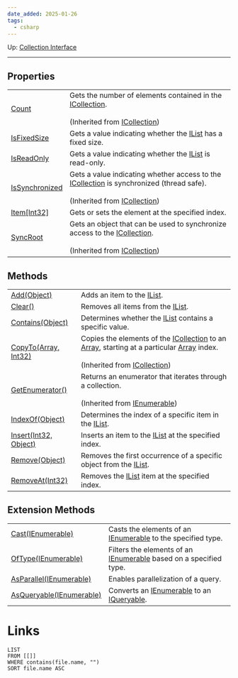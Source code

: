 ```yaml
---
date_added: 2025-01-26
tags:
  - csharp
---
```

Up: [Collection Interface](Collection%20Interface.md)
___
## Properties

|   |   |
|---|---|
|[Count](https://learn.microsoft.com/en-us/dotnet/api/system.collections.icollection.count?view=net-9.0#system-collections-icollection-count)|Gets the number of elements contained in the [ICollection](https://learn.microsoft.com/en-us/dotnet/api/system.collections.icollection?view=net-9.0).<br><br>(Inherited from [ICollection](https://learn.microsoft.com/en-us/dotnet/api/system.collections.icollection?view=net-9.0))|
|[IsFixedSize](https://learn.microsoft.com/en-us/dotnet/api/system.collections.ilist.isfixedsize?view=net-9.0#system-collections-ilist-isfixedsize)|Gets a value indicating whether the [IList](https://learn.microsoft.com/en-us/dotnet/api/system.collections.ilist?view=net-9.0) has a fixed size.|
|[IsReadOnly](https://learn.microsoft.com/en-us/dotnet/api/system.collections.ilist.isreadonly?view=net-9.0#system-collections-ilist-isreadonly)|Gets a value indicating whether the [IList](https://learn.microsoft.com/en-us/dotnet/api/system.collections.ilist?view=net-9.0) is read-only.|
|[IsSynchronized](https://learn.microsoft.com/en-us/dotnet/api/system.collections.icollection.issynchronized?view=net-9.0#system-collections-icollection-issynchronized)|Gets a value indicating whether access to the [ICollection](https://learn.microsoft.com/en-us/dotnet/api/system.collections.icollection?view=net-9.0) is synchronized (thread safe).<br><br>(Inherited from [ICollection](https://learn.microsoft.com/en-us/dotnet/api/system.collections.icollection?view=net-9.0))|
|[Item[Int32]](https://learn.microsoft.com/en-us/dotnet/api/system.collections.ilist.item?view=net-9.0#system-collections-ilist-item(system-int32))|Gets or sets the element at the specified index.|
|[SyncRoot](https://learn.microsoft.com/en-us/dotnet/api/system.collections.icollection.syncroot?view=net-9.0#system-collections-icollection-syncroot)|Gets an object that can be used to synchronize access to the [ICollection](https://learn.microsoft.com/en-us/dotnet/api/system.collections.icollection?view=net-9.0).<br><br>(Inherited from [ICollection](https://learn.microsoft.com/en-us/dotnet/api/system.collections.icollection?view=net-9.0))|

## Methods

|   |   |
|---|---|
|[Add(Object)](https://learn.microsoft.com/en-us/dotnet/api/system.collections.ilist.add?view=net-9.0#system-collections-ilist-add(system-object))|Adds an item to the [IList](https://learn.microsoft.com/en-us/dotnet/api/system.collections.ilist?view=net-9.0).|
|[Clear()](https://learn.microsoft.com/en-us/dotnet/api/system.collections.ilist.clear?view=net-9.0#system-collections-ilist-clear)|Removes all items from the [IList](https://learn.microsoft.com/en-us/dotnet/api/system.collections.ilist?view=net-9.0).|
|[Contains(Object)](https://learn.microsoft.com/en-us/dotnet/api/system.collections.ilist.contains?view=net-9.0#system-collections-ilist-contains(system-object))|Determines whether the [IList](https://learn.microsoft.com/en-us/dotnet/api/system.collections.ilist?view=net-9.0) contains a specific value.|
|[CopyTo(Array, Int32)](https://learn.microsoft.com/en-us/dotnet/api/system.collections.icollection.copyto?view=net-9.0#system-collections-icollection-copyto(system-array-system-int32))|Copies the elements of the [ICollection](https://learn.microsoft.com/en-us/dotnet/api/system.collections.icollection?view=net-9.0) to an [Array](https://learn.microsoft.com/en-us/dotnet/api/system.array?view=net-9.0), starting at a particular [Array](https://learn.microsoft.com/en-us/dotnet/api/system.array?view=net-9.0) index.<br><br>(Inherited from [ICollection](https://learn.microsoft.com/en-us/dotnet/api/system.collections.icollection?view=net-9.0))|
|[GetEnumerator()](https://learn.microsoft.com/en-us/dotnet/api/system.collections.ienumerable.getenumerator?view=net-9.0#system-collections-ienumerable-getenumerator)|Returns an enumerator that iterates through a collection.<br><br>(Inherited from [IEnumerable](https://learn.microsoft.com/en-us/dotnet/api/system.collections.ienumerable?view=net-9.0))|
|[IndexOf(Object)](https://learn.microsoft.com/en-us/dotnet/api/system.collections.ilist.indexof?view=net-9.0#system-collections-ilist-indexof(system-object))|Determines the index of a specific item in the [IList](https://learn.microsoft.com/en-us/dotnet/api/system.collections.ilist?view=net-9.0).|
|[Insert(Int32, Object)](https://learn.microsoft.com/en-us/dotnet/api/system.collections.ilist.insert?view=net-9.0#system-collections-ilist-insert(system-int32-system-object))|Inserts an item to the [IList](https://learn.microsoft.com/en-us/dotnet/api/system.collections.ilist?view=net-9.0) at the specified index.|
|[Remove(Object)](https://learn.microsoft.com/en-us/dotnet/api/system.collections.ilist.remove?view=net-9.0#system-collections-ilist-remove(system-object))|Removes the first occurrence of a specific object from the [IList](https://learn.microsoft.com/en-us/dotnet/api/system.collections.ilist?view=net-9.0).|
|[RemoveAt(Int32)](https://learn.microsoft.com/en-us/dotnet/api/system.collections.ilist.removeat?view=net-9.0#system-collections-ilist-removeat(system-int32))|Removes the [IList](https://learn.microsoft.com/en-us/dotnet/api/system.collections.ilist?view=net-9.0) item at the specified index.|
## Extension Methods

|   |   |
|---|---|
|[Cast<TResult>(IEnumerable)](https://learn.microsoft.com/en-us/dotnet/api/system.linq.enumerable.cast?view=net-9.0#system-linq-enumerable-cast-1(system-collections-ienumerable))|Casts the elements of an [IEnumerable](https://learn.microsoft.com/en-us/dotnet/api/system.collections.ienumerable?view=net-9.0) to the specified type.|
|[OfType<TResult>(IEnumerable)](https://learn.microsoft.com/en-us/dotnet/api/system.linq.enumerable.oftype?view=net-9.0#system-linq-enumerable-oftype-1(system-collections-ienumerable))|Filters the elements of an [IEnumerable](https://learn.microsoft.com/en-us/dotnet/api/system.collections.ienumerable?view=net-9.0) based on a specified type.|
|[AsParallel(IEnumerable)](https://learn.microsoft.com/en-us/dotnet/api/system.linq.parallelenumerable.asparallel?view=net-9.0#system-linq-parallelenumerable-asparallel(system-collections-ienumerable))|Enables parallelization of a query.|
|[AsQueryable(IEnumerable)](https://learn.microsoft.com/en-us/dotnet/api/system.linq.queryable.asqueryable?view=net-9.0#system-linq-queryable-asqueryable(system-collections-ienumerable))|Converts an [IEnumerable](https://learn.microsoft.com/en-us/dotnet/api/system.collections.ienumerable?view=net-9.0) to an [IQueryable](https://learn.microsoft.com/en-us/dotnet/api/system.linq.iqueryable?view=net-9.0).|
# Links
```dataview
LIST
FROM [[]]
WHERE contains(file.name, "")
SORT file.name ASC
```
